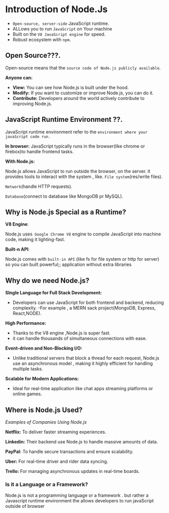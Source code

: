# Introduction of Node.Js
* ```0pen-source, server-side``` JavaScript runtime.
* ALLows you to run ```JavaScript``` on Your machine
* Built on the ```V8 JavaScript engine``` for speed.
* Robust ecosystem with ```npm```.

## Open Source???.
Open-source means that the ```source code of Node.js publicly available```.

**Anyone can:**
- **View:** You can see how Node.js is built under the hood.
- **Modify:** If you want to customize or improve Node.js, you can do it.
- **Contribute:** Developers around the world actively contribute to improving Node.js.

## JavaScript Runtime Environment ??.
JavaScript runtime environment refer to the ```environment where your javaScript code run.```

**In browser:** JavaScript typically runs in the browser(like chrome or firebox)to handle frontend tasks.

**With Node.js:**

Node.js allows JavaScript to run outside the browser, on the server.
it provides tools to interact with the system , like.
```File system```(res/write files).

```Network```(handle HTTP requests).

```Database```(connect to database like MongoDB pr MySQL).

## Why is Node.js Special as a Runtime?

**V8 Engine**:

Node.js uses``` Google Chrome V8``` engine to compile JavaScript into machine code, making it lighting-fast.

**Built-n API**:

Node.js comes with ```built-in API``` (like fs for file system or http for server) so you can built powerful;; application without extra libraries

## Why do we need Node.js?

**SIngle Language for Full Stack Development:**

- Developers can use JavaScript for both frontend and backend, reducing complexity.
-For example , a MERN sack project(MongoDB, Express, React,NODE).

**High Performance:**

- Thanks to the V8 engine ,Node.js is super fast.
- it can handle thousands of simultaneous connections with ease.

**Event-driven and Non-Blocking I/O:**

- Unlike traditional servers that block a thread for each request, Node.js use an asynchronous model , making it highly efficient for handling multiple tasks.

**Scalable for Modern Applications:**

- Ideal for real-time application like chat apps streaming platforms or online games.

## Where is Node.js Used?

*Examples of Companies Using Node.js*

**Netflix:** To deliver faster streaming  experiences.

**Linkedin:** Their backend use Node.js to handle massive amounts of data.

**PayPal:** To handle secure transactions and ensure scalability.

**Uber:** For real-time driver and rider data syncing.

**Trello:** For managing asynchronous updates in real-time boards.

### Is it a Language or a Framework?

Node.js is not a programming language or a framework . but rather a Javascript runtime environment the allows developers to run javaScript outside of browser


